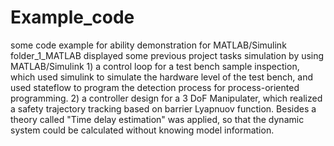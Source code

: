 # Example_code
some code example for ability demonstration for MATLAB/Simulink
folder_1_MATLAB
  displayed some previous project tasks simulation by using MATLAB/Simulink
    1) a control loop for a test bench sample inspection, which used simulink to simulate the hardware level of the test bench, and used stateflow to program the detection process for process-oriented programming.
    2) a controller design for a 3 DoF Manipulater, which realized a safety trajectory tracking based on barrier Lyapnuov function. Besides a theory called "Time delay estimation" was applied, so that the dynamic system could be calculated without knowing model information.

